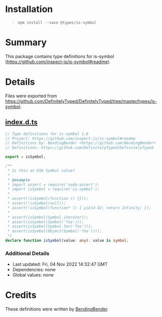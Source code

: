 # Installation
> `npm install --save @types/is-symbol`

# Summary
This package contains type definitions for is-symbol (https://github.com/inspect-js/is-symbol#readme).

# Details
Files were exported from https://github.com/DefinitelyTyped/DefinitelyTyped/tree/master/types/is-symbol.
## [index.d.ts](https://github.com/DefinitelyTyped/DefinitelyTyped/tree/master/types/is-symbol/index.d.ts)
````ts
// Type definitions for is-symbol 1.0
// Project: https://github.com/inspect-js/is-symbol#readme
// Definitions by: BendingBender <https://github.com/BendingBender>
// Definitions: https://github.com/DefinitelyTyped/DefinitelyTyped

export = isSymbol;

/**
 * Is this an ES6 Symbol value?
 *
 * @example
 * import assert = require('node:assert');
 * import isSymbol = require('is-symbol');
 *
 * assert(!isSymbol(function () {}));
 * assert(!isSymbol(null));
 * assert(!isSymbol(function* () { yield 42; return Infinity; });
 *
 * assert(isSymbol(Symbol.iterator));
 * assert(isSymbol(Symbol('foo')));
 * assert(isSymbol(Symbol.for('foo')));
 * assert(isSymbol(Object(Symbol('foo'))));
 */
declare function isSymbol(value: any): value is symbol;

````

### Additional Details
 * Last updated: Fri, 04 Nov 2022 14:32:47 GMT
 * Dependencies: none
 * Global values: none

# Credits
These definitions were written by [BendingBender](https://github.com/BendingBender).
